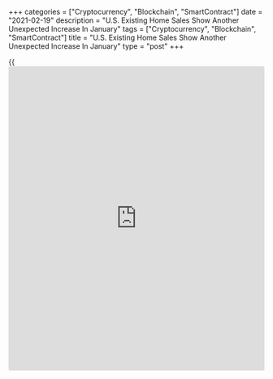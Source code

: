 +++
categories = ["Cryptocurrency", "Blockchain", "SmartContract"]
date = "2021-02-19"
description = "U.S. Existing Home Sales Show Another Unexpected Increase In January"
tags = ["Cryptocurrency", "Blockchain", "SmartContract"]
title = "U.S. Existing Home Sales Show Another Unexpected Increase In January"
type = "post"
+++

{{<iframe id="large-banner" src="https://www.bounty.group/#slide=26.0" width="100%" height="600" scrolling="no" style="border: 0px solid rgb(216, 221, 230); border-radius: 3px;">}}

A report released by the National Association of Realtors on Friday
showed another unexpected increase in U.S. existing home sales in the
month of January.

NAR said existing home sales rose by 0.6 percent to an annual rate of
6.69 million in January after climbing by 0.9 percent to a revised rate
of 6.65 million in December. Compared to the same month a year ago,
existing home sales in January were up by 23.7 percent.

The continued growth came as surprise to economists, who had expected
existing home sales to tumble by 2.2 percent to a rate of 6.61 million
from the 6.76 million originally reported for the previous month.

With another unexpected increase, existing home sales further offset the
steep drop seen in November, when sales pulled back sharply off the
fourteen-year high set in October.

"Home sales continue to ascend in the first month of the year, as buyers
quickly snatched up virtually every new listing coming on the market,"
said NAR chief economist Lawrence Yun. "Sales easily could have been
even 20% higher if there had been more inventory and more choices."

The report also said the median existing-home price in January was
$303,900, down 1.7 percent from $309,200 in December but up 14.1 percent
from $266,300 a year ago.

Meanwhile, NAR said total housing inventory fell by 1.9 percent to 1.04
million units at the end of January from 1.06 million units at the end
of December. Housing inventory is down 25.7 percent year-over-year.

The unsold inventory represents 1.9 months of supply at the current
sales pace, unchanged from December but down from 3.1 months of supply a
year ago.

The report said single-family home sales edged up by 0.2 percent to an
annual rate of 5.93 million in January, while existing condominium and
co-op sales jumped by 4.1 percent to a rate of 760,000.

"Home sales are continuing to play a part in propping up the
[economy][1]," Yun said. "With additional stimulus likely to pass and
several vaccines now available, the housing outlook looks solid for this
year."

Next Wednesday, the Commerce Department is scheduled to release a
separate report on new home sales in the month of January.

For comments and feedback [contact](https://www.playgroundfx.com/contact/): editorial@rtt[news](https://www.letsplayfx.com/blog/forex-news-website/).com

[Economic News][1]

 **What parts of the world are seeing the best (and worst) economic
performances lately? Click[here][2] to check out our [Econ Scorecard][2]
and find out! See up-to-the-moment [ranking](https://www.playgroundfx.com/blog/crypto-exchange-ranking/)s for the best and worst
performers in [GDP][3], [unemployment rate][4], [inflation][2] and much
more.**

   1. www.rtt[news](https://www.letsplayfx.com/blog/forex-news-website/).com/Content/EconomicNews.aspx
   2. www.rtt[news](https://www.letsplayfx.com/blog/forex-news-website/).com/economic-scorecard/world-rank/CPI/highest-performance.aspx
   3. www.rtt[news](https://www.letsplayfx.com/blog/forex-news-website/).com/economic-scorecard/world-rank/GDP/highest-performance.aspx
   4. www.rtt[news](https://www.letsplayfx.com/blog/forex-news-website/).com/economic-scorecard/world-rank/unemployment-rate/lowest-performance.aspx